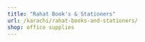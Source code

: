 ```yaml
---
title: "Rahat Book's & Stationers"
url: /karachi/rahat-books-and-stationers/
shop: office supplies
---
```

